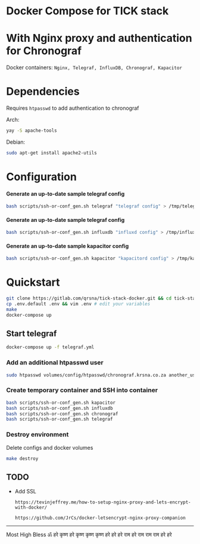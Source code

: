 # Docker Compose for TICK stack 
# With Nginx proxy and authentication for Chronograf

Docker containers: `Nginx, Telegraf, InfluxDB, Chronograf, Kapacitor`

# Dependencies
Requires `htpasswd` to add authentication to chronograf

Arch:
```bash
yay -S apache-tools
```

Debian:
```bash
sudo apt-get install apache2-utils
```

# Configuration

#### Generate an up-to-date sample telegraf config
```bash
bash scripts/ssh-or-conf_gen.sh telegraf "telegraf config" > /tmp/telegraf.conf
```

#### Generate an up-to-date sample telegraf config
```bash
bash scripts/ssh-or-conf_gen.sh influxdb "influxd config" > /tmp/influxd.conf
```

#### Generate an up-to-date sample kapacitor config
```bash
bash scripts/ssh-or-conf_gen.sh kapacitor "kapacitord config" > /tmp/kapacitord.conf
```

# Quickstart

```bash
git clone https://gitlab.com/qrsna/tick-stack-docker.git && cd tick-stack-docker
cp .env.default .env && vim .env # edit your variables
make
docker-compose up 
```

## Start telegraf
```bash
docker-compose up -f telegraf.yml
```

### Add an additional htpasswd user
```bash
sudo htpasswd volumes/config/htpasswd/chronograf.krsna.co.za another_user
```

### Create temporary container and SSH into container
```bash
bash scripts/ssh-or-conf_gen.sh kapacitor 
bash scripts/ssh-or-conf_gen.sh influxdb
bash scripts/ssh-or-conf_gen.sh chronograf
bash scripts/ssh-or-conf_gen.sh telegraf
```

### Destroy environment
Delete configs and docker volumes
```bash
make destroy
```

## TODO
- Add SSL

  `https://tevinjeffrey.me/how-to-setup-nginx-proxy-and-lets-encrypt-with-docker/`

  `https://github.com/JrCs/docker-letsencrypt-nginx-proxy-companion`

----
Most High Bless ॐ 
हरे कृष्ण हरे कृष्ण कृष्ण कृष्ण हरे हरे हरे राम हरे राम राम राम हरे हरे
